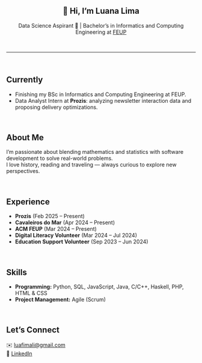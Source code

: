 
<h2 align="center">👋 Hi, I’m Luana Lima</h2>

<p align="center">
  Data Science Aspirant 🎯 | Bachelor’s in Informatics and Computing Engineering at 
  <a href="https://sigarra.up.pt/feup/pt/web_page.inicial">FEUP</a>
</p>

<p>&nbsp;</p>

---

<p>&nbsp;</p>

## Currently
- Finishing my BSc in Informatics and Computing Engineering at FEUP.  
- Data Analyst Intern at **Prozis**: analyzing newsletter interaction data and proposing delivery optimizations.

<p>&nbsp;</p>

## About Me
I’m passionate about blending mathematics and statistics with software development to solve real-world problems.  
I love history, reading and traveling — always curious to explore new perspectives.

<p>&nbsp;</p>

## Experience
- **Prozis** (Feb 2025 – Present)  
- **Cavaleiros do Mar** (Apr 2024 – Present) 
- **ACM FEUP** (Mar 2024 – Present)  
- **Digital Literacy Volunteer** (Mar 2024 – Jul 2024)  
- **Education Support Volunteer** (Sep 2023 – Jun 2024)  

<p>&nbsp;</p>

## Skills
- **Programming:** Python, SQL, JavaScript, Java, C/C++, Haskell, PHP, HTML & CSS 
- **Project Management:** Agile (Scrum) 

<p>&nbsp;</p>

## Let’s Connect
✉️  luafimali@gmail.com  
🔗  [LinkedIn](https://www.linkedin.com/in/luana-lima-33091ba9/)
